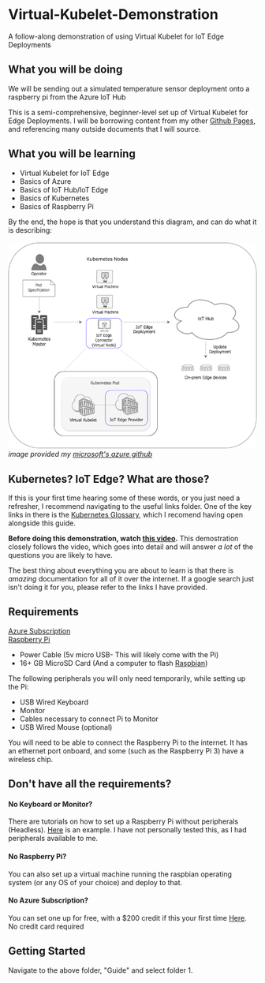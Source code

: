 # Virtual-Kubelet-Demonstration

A follow-along demonstration of using Virtual Kubelet for IoT Edge Deployments

## What you will be doing

We will be sending out a simulated temperature sensor deployment onto a raspberry pi from the Azure IoT Hub

This is a semi-comprehensive, beginner-level set up of Virtual Kubelet for Edge Deployments.
I will be borrowing content from my other [Github Pages](https://github.com/NFeingold), and referencing many outside documents that I will source.

## What you will be learning

- Virtual Kubelet for IoT Edge
- Basics of Azure 
- Basics of IoT Hub/IoT Edge
- Basics of Kubernetes
- Basics of Raspberry Pi

By the end, the hope is that you understand this diagram, and can do what it is describing: <br/><br/>
![Iot-Edge-Connect](https://github.com/NFeingold/Virtual-Kubelet-Demonstration/blob/master/media/iot-edge-connector.png)<br/>
*image provided my [microsoft's azure github](https://github.com/Azure/iot-edge-virtual-kubelet-provider)*

## Kubernetes? IoT Edge? What are those?

If this is your first time hearing some of these words, or you just need a refresher, I recommend navigating to the useful links folder. One of the key links in there is the [Kubernetes Glossary](https://kubernetes.io/docs/reference/glossary/?fundamental=true), which I recomend having open alongside this guide.

**Before doing this demonstration, watch [this video](https://www.youtube.com/watch?v=p-R2mV7Bxuk).** This demostration closely follows the video, which goes into detail and will answer *a lot* of the questions you are likely to have.

The best thing about everything you are about to learn is that there is *amazing* documentation for all of it over the internet. If a google search just isn't doing it for you, please refer to the links I have provided.

## Requirements

 [Azure Subscription](https://portal.azure.com) <br/>
 [Raspberry Pi](https://www.raspberrypi.org/products/raspberry-pi-3-model-b/)
  - Power Cable (5v micro USB- This will likely come with the Pi)
  - 16+ GB MicroSD Card (And a computer to flash [Raspbian](https://www.raspberrypi.org/downloads/raspbian/))
  
The following peripherals you will only need temporarily, while setting up the Pi:

- USB Wired Keyboard
- Monitor
- Cables necessary to connect Pi to Monitor
- USB Wired Mouse (optional)

You will need to be able to connect the Raspberry Pi to the internet. It has an ethernet port onboard, and some (such as the Raspberry Pi 3) have a wireless chip. 

## Don't have all the requirements?

#### No Keyboard or Monitor?
There are tutorials on how to set up a Raspberry Pi without peripherals (Headless). [Here](https://hackernoon.com/raspberry-pi-headless-install-462ccabd75d0) is an example. I have not personally tested this, as I had peripherals available to me.

#### No Raspberry Pi?
You can also set up a virtual machine running the raspbian operating system (or any OS of your choice) and deploy to that.

#### No Azure Subscription?
You can set one up for free, with a $200 credit if this your first time [Here](https://portal.azure.com). No credit card required

## Getting Started
Navigate to the above folder, "Guide" and select folder 1.
